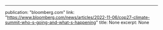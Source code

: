 ---
publication: "bloomberg.com"
link: "https://www.bloomberg.com/news/articles/2022-11-06/cop27-climate-summit-who-s-going-and-what-s-happening"
title: None
excerpt: None
